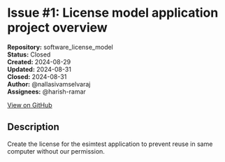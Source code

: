 # Issue #1: License model application project overview

**Repository:** software_license_model  
**Status:** Closed  
**Created:** 2024-08-29  
**Updated:** 2024-08-31  
**Closed:** 2024-08-31  
**Author:** @nallasivamselvaraj  
**Assignees:** @harish-ramar  

[View on GitHub](https://github.com/Simtestlab/software_license_model/issues/1)

## Description

Create the license  for the esimtest application to prevent reuse in same computer without our permission. 